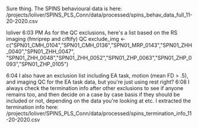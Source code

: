 Sure thing. The SPINS behavioural data is here: /projects/loliver/SPINS_PLS_Conn/data/processed/spins_behav_data_full_11-20-2020.csv

loliver  6:03 PM
As for the QC exclusions, here's a list based on the RS imaging (fmriprep and ciftify) QC
exclude_img <- c("SPN01_CMH_0104","SPN01_CMH_0136","SPN01_MRP_0143","SPN01_ZHH_0040","SPN01_ZHH_0047",
                  "SPN01_ZHH_0048","SPN01_ZHH_0052","SPN01_ZHP_0063","SPN01_ZHP_0093","SPN01_ZHP_0105")





6:04
I also have an exclusion list including EA task, motion (mean FD > .5), and imaging QC for the EA task data, but you're just using rest right?
6:08
I always check the termination info after other exclusions to see if anyone remains too, and then decide on a case by case basis if they should be included or not, depending on the data you're looking at etc. I extracted the termination info here: /projects/loliver/SPINS_PLS_Conn/data/processed/spins_termination_info_11-20-2020.csv